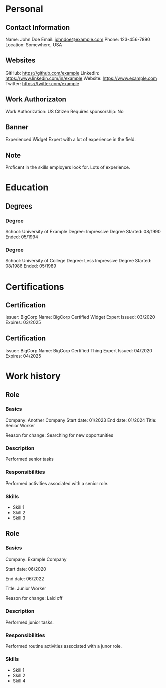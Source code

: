 # Personal

## Contact Information
Name: John Doe
Email: johndoe@example.com
Phone: 123-456-7890
Location: Somewhere, USA

## Websites
GitHub: https://github.com/example
LinkedIn: https://www.linkedin.com/in/example
Website: https://www.example.com
Twitter: https://twitter.com/example

## Work Authorizaton
Work Authorization: US Citizen
Requires sponsorship: No


## Banner

Experienced Widget Expert with a lot of experience in the field.

## Note

Proficent in the skills employers look for.
Lots of experience.

# Education

## Degrees

### Degree
School: University of Example
Degree: Impressive Degree
Started: 08/1990
Ended: 05/1994

### Degree
School: University of College
Degree: Less Impressive Degree
Started: 08/1986
Ended: 05/1989

# Certifications

## Certification

Issuer: BigCorp
Name: BigCorp Certified Widget Expert
Issued: 03/2020
Expires: 03/2025

## Certification
Issuer: BigCorp
Name: BigCorp Certified Thing Expert
Issued: 04/2020
Expires: 04/2025

# Work history

## Role

### Basics
Company: Another Company
Start date: 01/2023
End date: 01/2024
Title: Senior Worker

Reason for change: Searching for new opportunities

### Description
Performed senior tasks

### Responsibilities
Performed activities associated with a senior role.

### Skills
* Skill 1
* Skill 2
* Skill 3

## Role

### Basics
Company: Example Company

Start date: 06/2020

End date: 06/2022

Title: Junior Worker

Reason for change: Laid off

### Description
Performed junior tasks.

### Responsibilities
Performed routine activities associated with a junor role.

### Skills

* Skill 1
* Skill 2
* Skill 4